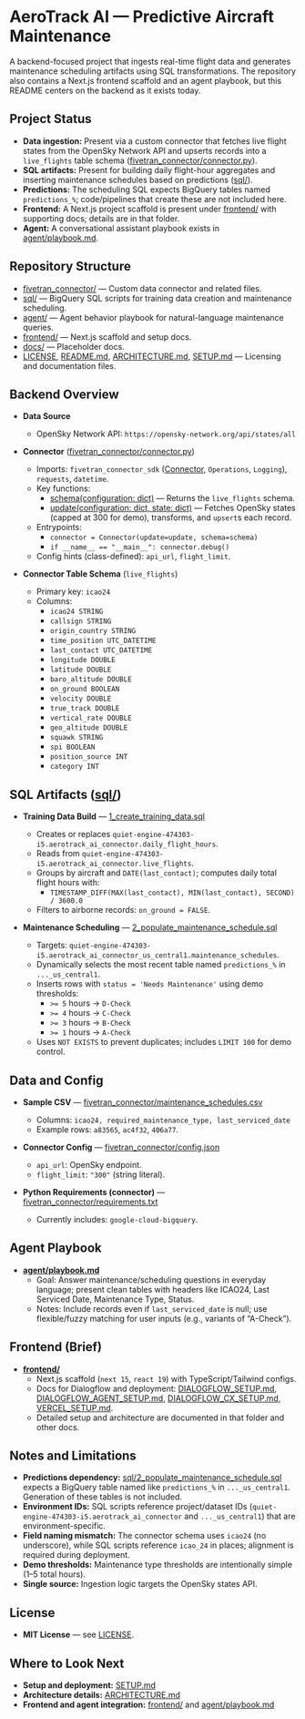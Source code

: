  
# AeroTrack AI — Predictive Aircraft Maintenance

A backend-focused project that ingests real-time flight data and generates maintenance scheduling artifacts using SQL transformations. The repository also contains a Next.js frontend scaffold and an agent playbook, but this README centers on the backend as it exists today.

## Project Status

- **Data ingestion:** Present via a custom connector that fetches live flight states from the OpenSky Network API and upserts records into a `live_flights` table schema ([fivetran_connector/connector.py](cci:7://file:///c:/Users/vidit/Desktop/Projects/AeroTrackAI/fivetran_connector/connector.py:0:0-0:0)).
- **SQL artifacts:** Present for building daily flight-hour aggregates and inserting maintenance schedules based on predictions ([sql/](cci:7://file:///c:/Users/vidit/Desktop/Projects/AeroTrackAI/sql:0:0-0:0)).
- **Predictions:** The scheduling SQL expects BigQuery tables named `predictions_%`; code/pipelines that create these are not included here.
- **Frontend:** A Next.js project scaffold is present under [frontend/](cci:7://file:///c:/Users/vidit/Desktop/Projects/AeroTrackAI/frontend:0:0-0:0) with supporting docs; details are in that folder.
- **Agent:** A conversational assistant playbook exists in [agent/playbook.md](cci:7://file:///c:/Users/vidit/Desktop/Projects/AeroTrackAI/agent/playbook.md:0:0-0:0).

## Repository Structure

- [fivetran_connector/](cci:7://file:///c:/Users/vidit/Desktop/Projects/AeroTrackAI/fivetran_connector:0:0-0:0) — Custom data connector and related files.
- [sql/](cci:7://file:///c:/Users/vidit/Desktop/Projects/AeroTrackAI/sql:0:0-0:0) — BigQuery SQL scripts for training data creation and maintenance scheduling.
- [agent/](cci:7://file:///c:/Users/vidit/Desktop/Projects/AeroTrackAI/agent:0:0-0:0) — Agent behavior playbook for natural-language maintenance queries.
- [frontend/](cci:7://file:///c:/Users/vidit/Desktop/Projects/AeroTrackAI/frontend:0:0-0:0) — Next.js scaffold and setup docs.
- [docs/](cci:7://file:///c:/Users/vidit/Desktop/Projects/AeroTrackAI/docs:0:0-0:0) — Placeholder docs.
- [LICENSE](cci:7://file:///c:/Users/vidit/Desktop/Projects/AeroTrackAI/LICENSE:0:0-0:0), [README.md](cci:7://file:///c:/Users/vidit/Desktop/Projects/AeroTrackAI/README.md:0:0-0:0), [ARCHITECTURE.md](cci:7://file:///c:/Users/vidit/Desktop/Projects/AeroTrackAI/ARCHITECTURE.md:0:0-0:0), [SETUP.md](cci:7://file:///c:/Users/vidit/Desktop/Projects/AeroTrackAI/SETUP.md:0:0-0:0) — Licensing and documentation files.

## Backend Overview

- **Data Source**
  - OpenSky Network API: `https://opensky-network.org/api/states/all`

- **Connector** ([fivetran_connector/connector.py](cci:7://file:///c:/Users/vidit/Desktop/Projects/AeroTrackAI/fivetran_connector/connector.py:0:0-0:0))
  - Imports: `fivetran_connector_sdk` ([Connector](cci:2://file:///c:/Users/vidit/Desktop/Projects/AeroTrackAI/fivetran_connector/connector.py:106:0-122:9), `Operations`, `Logging`), `requests`, `datetime`.
  - Key functions:
    - [schema(configuration: dict)](cci:1://file:///c:/Users/vidit/Desktop/Projects/AeroTrackAI/fivetran_connector/connector.py:29:0-55:5) — Returns the `live_flights` schema.
    - [update(configuration: dict, state: dict)](cci:1://file:///c:/Users/vidit/Desktop/Projects/AeroTrackAI/fivetran_connector/connector.py:58:0-97:16) — Fetches OpenSky states (capped at 300 for demo), transforms, and `upsert`s each record.
  - Entrypoints:
    - `connector = Connector(update=update, schema=schema)`
    - `if __name__ == "__main__": connector.debug()`
  - Config hints (class-defined): `api_url`, `flight_limit`.

- **Connector Table Schema** (`live_flights`)
  - Primary key: `icao24`
  - Columns:
    - `icao24 STRING`
    - `callsign STRING`
    - `origin_country STRING`
    - `time_position UTC_DATETIME`
    - `last_contact UTC_DATETIME`
    - `longitude DOUBLE`
    - `latitude DOUBLE`
    - `baro_altitude DOUBLE`
    - `on_ground BOOLEAN`
    - `velocity DOUBLE`
    - `true_track DOUBLE`
    - `vertical_rate DOUBLE`
    - `geo_altitude DOUBLE`
    - `squawk STRING`
    - `spi BOOLEAN`
    - `position_source INT`
    - `category INT`

## SQL Artifacts ([sql/](cci:7://file:///c:/Users/vidit/Desktop/Projects/AeroTrackAI/sql:0:0-0:0))

- **Training Data Build** — [1_create_training_data.sql](cci:7://file:///c:/Users/vidit/Desktop/Projects/AeroTrackAI/sql/1_create_training_data.sql:0:0-0:0)
  - Creates or replaces `quiet-engine-474303-i5.aerotrack_ai_connector.daily_flight_hours`.
  - Reads from `quiet-engine-474303-i5.aerotrack_ai_connector.live_flights`.
  - Groups by aircraft and `DATE(last_contact)`; computes daily total flight hours with:
    - `TIMESTAMP_DIFF(MAX(last_contact), MIN(last_contact), SECOND) / 3600.0`
  - Filters to airborne records: `on_ground = FALSE`.

- **Maintenance Scheduling** — [2_populate_maintenance_schedule.sql](cci:7://file:///c:/Users/vidit/Desktop/Projects/AeroTrackAI/sql/2_populate_maintenance_schedule.sql:0:0-0:0)
  - Targets: `quiet-engine-474303-i5.aerotrack_ai_connector_us_central1.maintenance_schedules`.
  - Dynamically selects the most recent table named `predictions_%` in `..._us_central1`.
  - Inserts rows with `status = 'Needs Maintenance'` using demo thresholds:
    - `>= 5` hours → `D-Check`
    - `>= 4` hours → `C-Check`
    - `>= 3` hours → `B-Check`
    - `>= 1` hours → `A-Check`
  - Uses `NOT EXISTS` to prevent duplicates; includes `LIMIT 100` for demo control.

## Data and Config

- **Sample CSV** — [fivetran_connector/maintenance_schedules.csv](cci:7://file:///c:/Users/vidit/Desktop/Projects/AeroTrackAI/fivetran_connector/maintenance_schedules.csv:0:0-0:0)
  - Columns: `icao24, required_maintenance_type, last_serviced_date`
  - Example rows: `a83565`, `ac4f32`, `406a77`.

- **Connector Config** — [fivetran_connector/config.json](cci:7://file:///c:/Users/vidit/Desktop/Projects/AeroTrackAI/fivetran_connector/config.json:0:0-0:0)
  - `api_url`: OpenSky endpoint.
  - `flight_limit`: `"300"` (string literal).

- **Python Requirements (connector)** — [fivetran_connector/requirements.txt](cci:7://file:///c:/Users/vidit/Desktop/Projects/AeroTrackAI/fivetran_connector/requirements.txt:0:0-0:0)
  - Currently includes: `google-cloud-bigquery`.

## Agent Playbook

- **[agent/playbook.md](cci:7://file:///c:/Users/vidit/Desktop/Projects/AeroTrackAI/agent/playbook.md:0:0-0:0)**
  - Goal: Answer maintenance/scheduling questions in everyday language; present clean tables with headers like ICAO24, Last Serviced Date, Maintenance Type, Status.
  - Notes: Include records even if `last_serviced_date` is null; use flexible/fuzzy matching for user inputs (e.g., variants of “A-Check”).

## Frontend (Brief)

- **[frontend/](cci:7://file:///c:/Users/vidit/Desktop/Projects/AeroTrackAI/frontend:0:0-0:0)**
  - Next.js scaffold (`next 15`, `react 19`) with TypeScript/Tailwind configs.
  - Docs for Dialogflow and deployment: [DIALOGFLOW_SETUP.md](cci:7://file:///c:/Users/vidit/Desktop/Projects/AeroTrackAI/frontend/DIALOGFLOW_SETUP.md:0:0-0:0), [DIALOGFLOW_AGENT_SETUP.md](cci:7://file:///c:/Users/vidit/Desktop/Projects/AeroTrackAI/frontend/DIALOGFLOW_AGENT_SETUP.md:0:0-0:0), [DIALOGFLOW_CX_SETUP.md](cci:7://file:///c:/Users/vidit/Desktop/Projects/AeroTrackAI/frontend/DIALOGFLOW_CX_SETUP.md:0:0-0:0), [VERCEL_SETUP.md](cci:7://file:///c:/Users/vidit/Desktop/Projects/AeroTrackAI/frontend/VERCEL_SETUP.md:0:0-0:0).
  - Detailed setup and architecture are documented in that folder and other docs.

## Notes and Limitations

- **Predictions dependency:** [sql/2_populate_maintenance_schedule.sql](cci:7://file:///c:/Users/vidit/Desktop/Projects/AeroTrackAI/sql/2_populate_maintenance_schedule.sql:0:0-0:0) expects a BigQuery table named like `predictions_%` in `..._us_central1`. Generation of these tables is not included.
- **Environment IDs:** SQL scripts reference project/dataset IDs (`quiet-engine-474303-i5.aerotrack_ai_connector` and `..._us_central1`) that are environment-specific.
- **Field naming mismatch:** The connector schema uses `icao24` (no underscore), while SQL scripts reference `icao_24` in places; alignment is required during deployment.
- **Demo thresholds:** Maintenance type thresholds are intentionally simple (1–5 total hours).
- **Single source:** Ingestion logic targets the OpenSky states API.

## License

- **MIT License** — see [LICENSE](cci:7://file:///c:/Users/vidit/Desktop/Projects/AeroTrackAI/LICENSE:0:0-0:0).

## Where to Look Next

- **Setup and deployment:** [SETUP.md](cci:7://file:///c:/Users/vidit/Desktop/Projects/AeroTrackAI/SETUP.md:0:0-0:0)
- **Architecture details:** [ARCHITECTURE.md](cci:7://file:///c:/Users/vidit/Desktop/Projects/AeroTrackAI/ARCHITECTURE.md:0:0-0:0)
- **Frontend and agent integration:** [frontend/](cci:7://file:///c:/Users/vidit/Desktop/Projects/AeroTrackAI/frontend:0:0-0:0) and [agent/playbook.md](cci:7://file:///c:/Users/vidit/Desktop/Projects/AeroTrackAI/agent/playbook.md:0:0-0:0)
